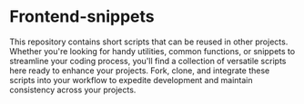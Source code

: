 # Frontend-snippets

This repository contains short scripts that can be reused in other projects. Whether you're looking for handy utilities, common functions, or snippets to streamline your coding process, you'll find a collection of versatile scripts here ready to enhance your projects. Fork, clone, and integrate these scripts into your workflow to expedite development and maintain consistency across your projects.
